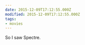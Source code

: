 ```yaml
---
date: 2015-12-09T17:12:55.000Z
modified: 2015-12-09T17:12:55.000Z
tags:
- movies
---
```


  So I saw Spectre.
